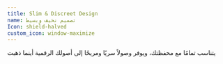 ```yaml
---
title: Slim & Discreet Design
name: تصميم نحيف وبسيط
Icon: shield-halved
custom_icon: window-maximize
---
```

يتناسب تمامًا مع محفظتك، ويوفر وصولاً سريًا ومريحًا إلى أصولك الرقمية أينما ذهبت
